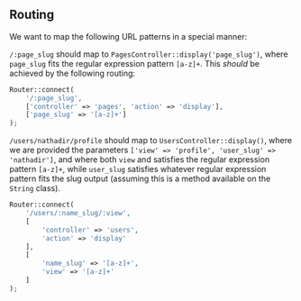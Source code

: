 ## Routing
We want to map the following URL patterns in a special manner:

`/:page_slug` should map to `PagesController::display('page_slug')`, where `page_slug` fits the regular expression pattern `[a-z]+`. This *should* be achieved by the following routing:
```php
Router::connect(
    '/:page_slug',
    ['controller' => 'pages', 'action' => 'display'],
    ['page_slug' => '[a-z]+']
);
```

`/users/nathadir/profile` should map to `UsersController::display()`, where we are provided the parameters `['view' => 'profile', 'user_slug' => 'nathadir']`, and where both `view` and satisfies the regular expression pattern `[a-z]+`, while `user_slug` satisfies whatever regular expression pattern fits the slug output (assuming this is a method available on the `String` class).
```php
Router::connect(
    '/users/:name_slug/:view',
    [
        'controller' => 'users',
        'action' => 'display'
    ],
    [
        'name_slug' => '[a-z]+',
        'view' => '[a-z]+'
    ]
);
```